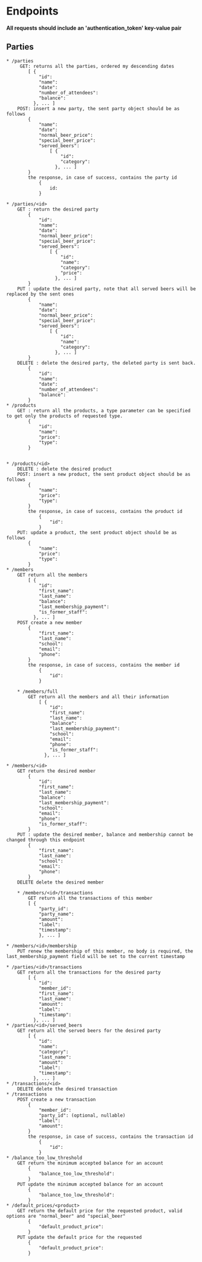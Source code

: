 # Endpoints

**All requests should include an 'authentication_token' key-value pair**  

## Parties
	* /parties  
		 GET: returns all the parties, ordered my descending dates  
			[ {  
				"id":  
				"name":  
				"date":  
				"number_of_attendees":  
				"balance":  
			  }, ... ]  
		POST: insert a new party, the sent party object should be as follows  
			{
				"name":  
				"date":  
				"normal_beer_price":  
				"special_beer_price":  
				"served_beers":  
					[ {  
						"id":  
						"category":  
					  }, ... ]  
			}  
			the response, in case of success, contains the party id  
				{  
					id:  
				}  

	* /parties/<id>  
		GET : return the desired party
			{  
				"id":
				"name":  
				"date":  
				"normal_beer_price":  
				"special_beer_price":  
				"served_beers":  
					[ {  
						"id":  
						"name":  
						"category":
						"price":  
					  }, ... ]  
			}
		PUT : update the desired party, note that all served beers will be replaced by the sent ones
			{  
				"name":  
				"date":  
				"normal_beer_price":  
				"special_beer_price":  
				"served_beers":  
					[ {  
						"id":  
						"name":  
						"category":  
					  }, ... ]  
			}
		DELETE : delete the desired party, the deleted party is sent back.
			{  
				"id":  
				"name":  
				"date":  
				"number_of_attendees":  
				"balance":  
			}
	* /products
		GET : return all the products, a type parameter can be specified to get only the products of requested type.
			{
				"id":
				"name":
				"price":
				"type":
			}


	* /products/<id>
		DELETE : delete the desired product
		POST: insert a new product, the sent product object should be as follows  
			{
				"name":  
				"price":  
				"type":
			}  
			the response, in case of success, contains the product id  
				{  
					"id":  
				}  
		PUT: update a product, the sent product object should be as follows  
			{
				"name":  
				"price":  
				"type":
			}
	* /members
		GET return all the members
			[ {  
				"id":  
				"first_name":  
				"last_name":  
				"balance":  
				"last_membership_payment":
				"is_former_staff":
			  }, ... ]  
		POST create a new member
			{
				"first_name":  
				"last_name":
				"school":
				"email":
				"phone":
			}
			the response, in case of success, contains the member id  
				{  
					"id":  
				}

		* /members/full
			GET return all the members and all their information
				[ {  
					"id":  
					"first_name":  
					"last_name":  
					"balance":  
					"last_membership_payment":
					"school":
					"email":
					"phone":
					"is_former_staff":
				  }, ... ]  

	* /members/<id>
		GET return the desired member
			{  
				"id":  
				"first_name":  
				"last_name":  
				"balance":  
				"last_membership_payment":
				"school":
				"email":
				"phone":
				"is_former_staff":
			}
		PUT : update the desired member, balance and membership cannot be changed through this endpoint
			{  
				"first_name":
				"last_name":
				"school":
				"email":
				"phone":
			}
		DELETE delete the desired member

		* /members/<id>/transactions
			GET return all the transactions of this member
			[ {  
				"party_id":
				"party_name":
				"amount":  
				"label":
				"timestamp":
				}, ... ]  

	* /members/<id>/membership
		PUT renew the membership of this member, no body is required, the last_membership_payment field will be set to the current timestamp

	* /parties/<id>/transactions
		GET return all the transactions for the desired party
			[ {  
				"id":  
				"member_id":
				"first_name":  
				"last_name":  
				"amount":  
				"label":
				"timestamp":
			  }, ... ]  
	* /parties/<id>/served_beers
		GET return all the served beers for the desired party
			[ {  
				"id":  
				"name":
				"category":  
				"last_name":  
				"amount":  
				"label":
				"timestamp":
			  }, ... ]  
	* /transactions/<id>
		DELETE delete the desired transaction
	* /transactions
		POST create a new transaction
			{
				"member_id":  
				"party_id": (optional, nullable)
				"label":
				"amount":
			}
			the response, in case of success, contains the transaction id  
				{  
					"id":  
				}  
	* /balance_too_low_threshold
		GET return the minimum accepted balance for an account
			{
				"balance_too_low_threshold":
			}
		PUT update the minimum accepted balance for an account
			{
				"balance_too_low_threshold":
			}
	* /default_prices/<product>
		GET return the default price for the requested product, valid options are "normal_beer" and "special_beer"
			{
				"default_product_price":
			}
		PUT update the default price for the requested
			{
				"default_product_price":
			}

